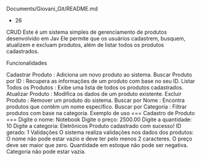‎Documents/Giovani_Git/README.md
+ 26

CRUD Este é um sistema simples de gerenciamento de produtos desenvolvido em Jav
Ele permite que os usuários cadastrem, busquem, atualizem e excluam produtos, 
além de listar todos os produtos cadastrados.

Funcionalidades

Cadastrar Produto : Adiciona um novo produto ao sistema.
Buscar Produto por ID : 
Recupera as informações de um produto com base no seu ID.
Listar Todos os Produtos : Exibe uma lista de todos os produtos cadastrados.
Atualizar Produto : Modifica os dados de um produto existente.
Excluir Produto : Remover um produto do sistema.
Buscar por Nome : Encontra produtos que contêm um nome específico.
Buscar por Categoria : Filtrar produtos com base na categoria.
Exemplo de uso
=== Cadastro de Produto ===
Digite o nome: Notebook
Digite o preço: 2500.00
Digite a quantidade: 10
Digite a categoria: Eletrônicos
Produto cadastrado com sucesso! ID gerado: 1
Validações
O sistema realiza validações nos dados dos produtos:
O nome não pode estar vazio e deve ter pelo menos 2 caracteres.
O preço deve ser maior que zero.
Quantidade em estoque não pode ser negativa.
Categoria não pode estar vazia.

 

